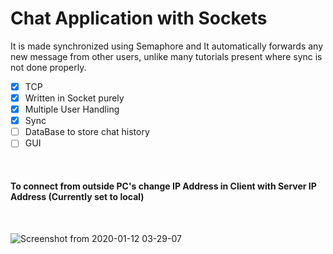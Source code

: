 # Chat Application with Sockets

It is made synchronized using Semaphore and It automatically forwards any new message from other users, unlike many tutorials present where sync is not done properly.

- [x] TCP
- [x] Written in Socket purely
- [x] Multiple User Handling
- [x] Sync
- [ ] DataBase to store chat history
- [ ] GUI

</br>

#### To connect from outside PC's change IP Address in Client with Server IP Address (Currently set to local)

</br>

![Screenshot from 2020-01-12 03-29-07](https://user-images.githubusercontent.com/41824020/72211127-dd1f5b00-34eb-11ea-929e-2f9d629effa0.png)
